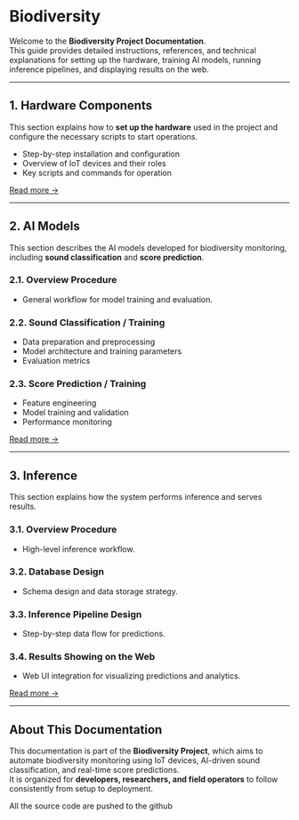 # Biodiversity

Welcome to the **Biodiversity Project Documentation**.  
This guide provides detailed instructions, references, and technical explanations for setting up the hardware, training AI models, running inference pipelines, and displaying results on the web.

---

## 1. Hardware Components

This section explains how to **set up the hardware** used in the project and configure the necessary scripts to start operations.

- Step-by-step installation and configuration  
- Overview of IoT devices and their roles  
- Key scripts and commands for operation

[Read more →](hardware.md)

---

## 2. AI Models

This section describes the AI models developed for biodiversity monitoring, including **sound classification** and **score prediction**.

### 2.1. Overview Procedure
- General workflow for model training and evaluation.

### 2.2. Sound Classification / Training
- Data preparation and preprocessing  
- Model architecture and training parameters  
- Evaluation metrics

### 2.3. Score Prediction / Training
- Feature engineering  
- Model training and validation  
- Performance monitoring

[Read more →](ai.md)

---

## 3. Inference

This section explains how the system performs inference and serves results.

### 3.1. Overview Procedure
- High-level inference workflow.

### 3.2. Database Design
- Schema design and data storage strategy.

### 3.3. Inference Pipeline Design
- Step-by-step data flow for predictions.

### 3.4. Results Showing on the Web
- Web UI integration for visualizing predictions and analytics.

[Read more →](inference.md)

---

## About This Documentation

This documentation is part of the **Biodiversity Project**, which aims to automate biodiversity monitoring using IoT devices, AI-driven sound classification, and real-time score predictions.  
It is organized for **developers, researchers, and field operators** to follow consistently from setup to deployment.

All the source code are pushed to the github
